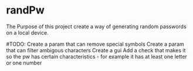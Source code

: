 # randPw
The Purpose of this project create a way of generating random passwords on a local device.

#TODO:
Create a param that can remove special symbols
Create a param that can filter ambigous characters
Create a gui
Add a check that makes it so the pw has certain characteristics - for example it has at least one letter or one number
